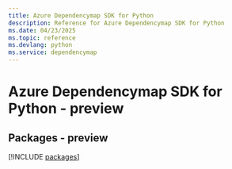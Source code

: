 ```yaml
---
title: Azure Dependencymap SDK for Python
description: Reference for Azure Dependencymap SDK for Python
ms.date: 04/23/2025
ms.topic: reference
ms.devlang: python
ms.service: dependencymap
---
```

# Azure Dependencymap SDK for Python - preview
## Packages - preview
[!INCLUDE [packages](dependencymap-index.md)]
